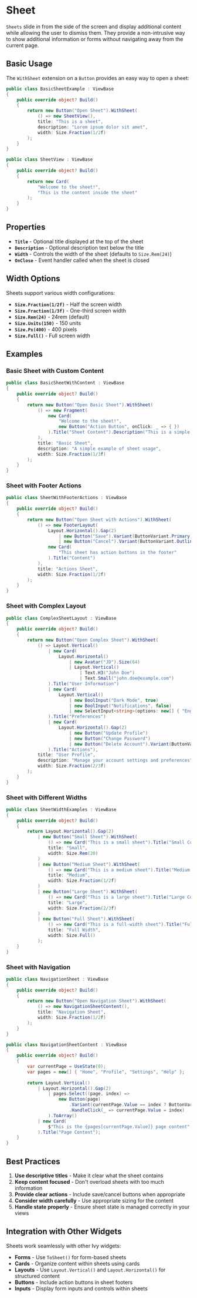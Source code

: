 # Sheet

`Sheets` slide in from the side of the screen and display additional content while
allowing the user to dismiss them. They provide a non-intrusive way to show additional information or forms without navigating away from the current page.

## Basic Usage

The `WithSheet` extension on a `Button` provides an easy way to open a sheet:

```csharp demo-tabs ivy-bg
public class BasicSheetExample : ViewBase
{
    public override object? Build()
    {
        return new Button("Open Sheet").WithSheet(
            () => new SheetView(),
            title: "This is a sheet",
            description: "Lorem ipsum dolor sit amet",
            width: Size.Fraction(1/2f)
        );
    }
}

public class SheetView : ViewBase
{
    public override object? Build()
    {
        return new Card(
            "Welcome to the sheet!",
            "This is the content inside the sheet"
        );
    }
}
```

## Properties

- **`Title`** - Optional title displayed at the top of the sheet
- **`Description`** - Optional description text below the title
- **`Width`** - Controls the width of the sheet (defaults to `Size.Rem(24)`)
- **`OnClose`** - Event handler called when the sheet is closed

## Width Options

Sheets support various width configurations:

- **`Size.Fraction(1/2f)`** - Half the screen width
- **`Size.Fraction(1/3f)`** - One-third screen width  
- **`Size.Rem(24)`** - 24rem (default)
- **`Size.Units(150)`** - 150 units
- **`Size.Px(400)`** - 400 pixels
- **`Size.Full()`** - Full screen width

## Examples

### Basic Sheet with Custom Content

```csharp demo-tabs ivy-bg
public class BasicSheetWithContent : ViewBase
{
    public override object? Build()
    {
        return new Button("Open Basic Sheet").WithSheet(
            () => new Fragment(
                new Card(
                    "Welcome to the sheet!",
                    new Button("Action Button", onClick: _ => { })
                ).Title("Sheet Content").Description("This is a simple sheet with custom content")
            ),
            title: "Basic Sheet",
            description: "A simple example of sheet usage",
            width: Size.Fraction(1/3f)
        );
    }
}
```

### Sheet with Footer Actions

```csharp demo-tabs ivy-bg
public class SheetWithFooterActions : ViewBase
{
    public override object? Build()
    {
        return new Button("Open Sheet with Actions").WithSheet(
            () => new FooterLayout(
                Layout.Horizontal().Gap(2)
                    | new Button("Save").Variant(ButtonVariant.Primary).HandleClick(_ => { })
                    | new Button("Cancel").Variant(ButtonVariant.Outline).HandleClick(_ => { }),
                new Card(
                    "This sheet has action buttons in the footer"
                ).Title("Content")
            ),
            title: "Actions Sheet",
            width: Size.Fraction(1/2f)
        );
    }
}
```

### Sheet with Complex Layout

```csharp demo-tabs ivy-bg
public class ComplexSheetLayout : ViewBase
{
    public override object? Build()
    {
        return new Button("Open Complex Sheet").WithSheet(
            () => Layout.Vertical()
                | new Card(
                    Layout.Horizontal()
                        | new Avatar("JD").Size(64)
                        | Layout.Vertical()
                            | Text.H3("John Doe")
                            | Text.Small("john.doe@example.com")
                ).Title("User Information")
                | new Card(
                    Layout.Vertical()
                        | new BoolInput("Dark Mode", true)
                        | new BoolInput("Notifications", false)
                        | new SelectInput<string>(options: new[] { "English", "Spanish", "French" }.ToOptions())
                ).Title("Preferences")
                | new Card(
                    Layout.Horizontal().Gap(2)
                        | new Button("Update Profile")
                        | new Button("Change Password")
                        | new Button("Delete Account").Variant(ButtonVariant.Destructive)
                ).Title("Actions"),
            title: "User Profile",
            description: "Manage your account settings and preferences",
            width: Size.Fraction(2/3f)
        );
    }
}
```

### Sheet with Different Widths

```csharp demo-tabs ivy-bg
public class SheetWidthExamples : ViewBase
{
    public override object? Build()
    {
        return Layout.Horizontal().Gap(2)
            | new Button("Small Sheet").WithSheet(
                () => new Card("This is a small sheet").Title("Small Content"),
                title: "Small",
                width: Size.Rem(20)
            )
            | new Button("Medium Sheet").WithSheet(
                () => new Card("This is a medium sheet").Title("Medium Content"),
                title: "Medium",
                width: Size.Fraction(1/2f)
            )
            | new Button("Large Sheet").WithSheet(
                () => new Card("This is a large sheet").Title("Large Content"),
                title: "Large",
                width: Size.Fraction(2/3f)
            )
            | new Button("Full Sheet").WithSheet(
                () => new Card("This is a full-width sheet").Title("Full Content"),
                title: "Full Width",
                width: Size.Full()
            );
    }
}
```

### Sheet with Navigation

```csharp demo-tabs ivy-bg
public class NavigationSheet : ViewBase
{
    public override object? Build()
    {
        return new Button("Open Navigation Sheet").WithSheet(
            () => new NavigationSheetContent(),
            title: "Navigation Sheet",
            width: Size.Fraction(1/2f)
        );
    }
}

public class NavigationSheetContent : ViewBase
{
    public override object? Build()
    {
        var currentPage = UseState(0);
        var pages = new[] { "Home", "Profile", "Settings", "Help" };
        
        return Layout.Vertical()
            | Layout.Horizontal().Gap(2)
                | pages.Select((page, index) => 
                    new Button(page)
                        .Variant(currentPage.Value == index ? ButtonVariant.Primary : ButtonVariant.Outline)
                        .HandleClick(_ => currentPage.Value = index)
                ).ToArray()
            | new Card(
                $"This is the {pages[currentPage.Value]} page content"
            ).Title("Page Content");
    }
}
```

## Best Practices

1. **Use descriptive titles** - Make it clear what the sheet contains
2. **Keep content focused** - Don't overload sheets with too much information
3. **Provide clear actions** - Include save/cancel buttons when appropriate
4. **Consider width carefully** - Use appropriate sizing for the content
5. **Handle state properly** - Ensure sheet state is managed correctly in your views

## Integration with Other Widgets

Sheets work seamlessly with other Ivy widgets:

- **Forms** - Use `ToSheet()` for form-based sheets
- **Cards** - Organize content within sheets using cards
- **Layouts** - Use `Layout.Vertical()` and `Layout.Horizontal()` for structured content
- **Buttons** - Include action buttons in sheet footers
- **Inputs** - Display form inputs and controls within sheets

<WidgetDocs Type="Ivy.Sheet" ExtensionTypes="Ivy.SheetExtensions" SourceUrl="https://github.com/Ivy-Interactive/Ivy-Framework/blob/main/Ivy/Widgets/Sheet.cs"/>
